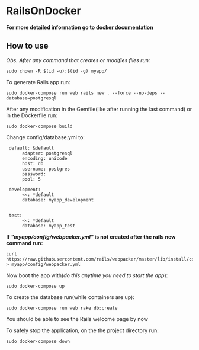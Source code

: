 # RailsOnDocker

__For more detailed information go to [docker documentation](https://docs.docker.com/compose/rails/)__

## How to use

_Obs. After any command that creates or modifies files run:_
```
sudo chown -R $(id -u):$(id -g) myapp/
```

To generate Rails app run:
```
sudo docker-compose run web rails new . --force --no-deps --database=postgresql
```

After any modification in the Gemfile(like after running the last command) or in the Dockerfile run:
```
sudo docker-compose build
```

Change config/database.yml to:
```
 default: &default
	  adapter: postgresql
	  encoding: unicode
	  host: db
	  username: postgres
	  password:
	  pool: 5
 
 development:
	  <<: *default
	  database: myapp_development
 
 
 test:
	  <<: *default
	  database: myapp_test
```

__If *"myapp/config/webpacker.yml"* is not created after the rails new command run:__
```
curl https://raw.githubusercontent.com/rails/webpacker/master/lib/install/config/webpacker.yml > myapp/config/webpacker.yml
```


Now boot the app with(_do this anytime you need to start the app_):
```
sudo docker-compose up
```

To create the database run(while containers are up):
```
sudo docker-compose run web rake db:create
```

You should be able to see the Rails welcome page by now

To safely stop the application, on the the project directory run:
```
sudo docker-compose down
```
